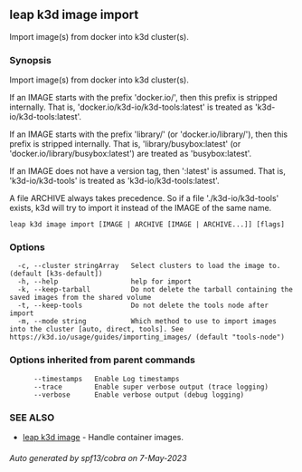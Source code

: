 ## leap k3d image import

Import image(s) from docker into k3d cluster(s).

### Synopsis

Import image(s) from docker into k3d cluster(s).

If an IMAGE starts with the prefix 'docker.io/', then this prefix is stripped internally.
That is, 'docker.io/k3d-io/k3d-tools:latest' is treated as 'k3d-io/k3d-tools:latest'.

If an IMAGE starts with the prefix 'library/' (or 'docker.io/library/'), then this prefix is stripped internally.
That is, 'library/busybox:latest' (or 'docker.io/library/busybox:latest') are treated as 'busybox:latest'.

If an IMAGE does not have a version tag, then ':latest' is assumed.
That is, 'k3d-io/k3d-tools' is treated as 'k3d-io/k3d-tools:latest'.

A file ARCHIVE always takes precedence.
So if a file './k3d-io/k3d-tools' exists, k3d will try to import it instead of the IMAGE of the same name.

```
leap k3d image import [IMAGE | ARCHIVE [IMAGE | ARCHIVE...]] [flags]
```

### Options

```
  -c, --cluster stringArray   Select clusters to load the image to. (default [k3s-default])
  -h, --help                  help for import
  -k, --keep-tarball          Do not delete the tarball containing the saved images from the shared volume
  -t, --keep-tools            Do not delete the tools node after import
  -m, --mode string           Which method to use to import images into the cluster [auto, direct, tools]. See https://k3d.io/usage/guides/importing_images/ (default "tools-node")
```

### Options inherited from parent commands

```
      --timestamps   Enable Log timestamps
      --trace        Enable super verbose output (trace logging)
      --verbose      Enable verbose output (debug logging)
```

### SEE ALSO

* [leap k3d image](leap_k3d_image.md)	 - Handle container images.

###### Auto generated by spf13/cobra on 7-May-2023
